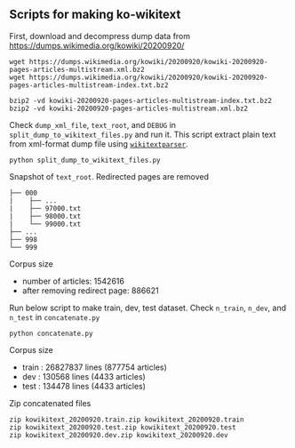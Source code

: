 ## Scripts for making ko-wikitext

First, download and decompress dump data from https://dumps.wikimedia.org/kowiki/20200920/

```
wget https://dumps.wikimedia.org/kowiki/20200920/kowiki-20200920-pages-articles-multistream.xml.bz2
wget https://dumps.wikimedia.org/kowiki/20200920/kowiki-20200920-pages-articles-multistream-index.txt.bz2

bzip2 -vd kowiki-20200920-pages-articles-multistream-index.txt.bz2
bzip2 -vd kowiki-20200920-pages-articles-multistream.xml.bz2
```

Check `dump_xml_file`, `text_root`, and `DEBUG` in `split_dump_to_wikitext_files.py` and run it.
This script extract plain text from xml-format dump file using [`wikitextparser`](https://pypi.org/project/wikitextparser/).

```
python split_dump_to_wikitext_files.py
```

Snapshot of `text_root`. Redirected pages are removed

```
├── 000
|    ├── ...
|    ├── 97000.txt
|    ├── 98000.txt
|    └── 99000.txt
├── ...
├── 998
└── 999
```

Corpus size
- number of articles: 1542616
- after removing redirect page: 886621

Run below script to make train, dev, test dataset. Check `n_train`, `n_dev`, and `n_test` in `concatenate.py`

```
python concatenate.py
```

Corpus size
- train : 26827837 lines (877754 articles)
- dev : 130568 lines (4433 articles)
- test : 134478 lines (4433 articles)

Zip concatenated files

```
zip kowikitext_20200920.train.zip kowikitext_20200920.train
zip kowikitext_20200920.test.zip kowikitext_20200920.test
zip kowikitext_20200920.dev.zip kowikitext_20200920.dev
```